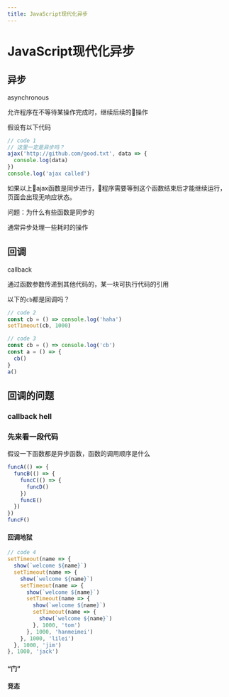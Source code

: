 ```yaml
---
title: JavaScript现代化异步
---
```

# JavaScript现代化异步

## 异步

asynchronous

允许程序在不等待某操作完成时，继续后续的操作

假设有以下代码

```javascript
// code 1
// 这里一定是异步吗？
ajax('http://github.com/good.txt', data => {
  console.log(data)
})
console.log('ajax called')
```

如果以上ajax函数是同步进行，程序需要等到这个函数结束后才能继续运行，页面会出现无响应状态。

问题：为什么有些函数是同步的

通常异步处理一些耗时的操作

## 回调

callback

通过函数参数传递到其他代码的，某一块可执行代码的引用

以下的`cb`都是回调吗？

```javascript
// code 2
const cb = () => console.log('haha')
setTimeout(cb, 1000)
```

```javascript
// code 3
const cb = () => console.log('cb')
const a = () => {
  cb()
}
a()
```

## 回调的问题

### callback hell
### 先来看一段代码

假设一下函数都是异步函数，函数的调用顺序是什么

```javascript
funcA(() => {
  funcB(() => {
    funcC(() => {
      funcD()
    })
    funcE()
  })
})
funcF()

```

#### 回调地狱

```javascript
// code 4
setTimeout(name => {
  show(`welcome ${name}`)
  setTimeout(name => {
    show(`welcome ${name}`)
    setTimeout(name => {
      show(`welcome ${name}`)
      setTimeout(name => {
        show(`welcome ${name}`)
        setTimeout(name => {
          show(`welcome ${name}`)
        }, 1000, 'tom')
      }, 1000, 'hanmeimei')
    }, 1000, 'lilei')
  }, 1000, 'jim')
}, 1000, 'jack')
```

#### “门”
#### 竞态
####